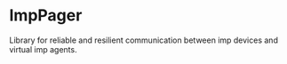 # ImpPager
Library for reliable and resilient communication between imp devices and virtual imp agents.
